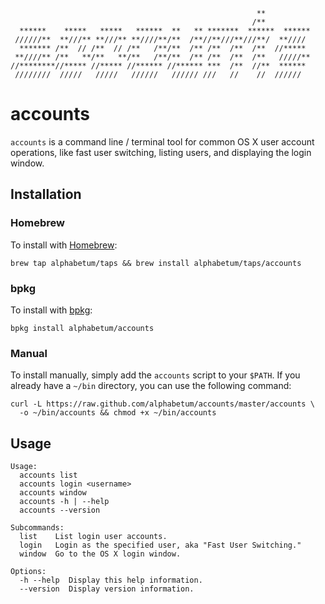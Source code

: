 ```
                                                       **
                                                      /**
  ******    *****   *****   ******  **   ** *******  ******  ******
 //////**  **///** **///** **////**/**  /**//**///**///**/  **////
  ******* /**  // /**  // /**   /**/**  /** /**  /**  /**  //*****
 **////** /**   **/**   **/**   /**/**  /** /**  /**  /**   /////**
//********//***** //***** //****** //****** ***  /**  //**  ******
 ////////  /////   /////   //////   ////// ///   //    //  //////
```

# accounts

`accounts` is a command line / terminal tool for common OS X user account
operations, like fast user switching, listing users, and displaying the
login window.

## Installation

### Homebrew

To install with [Homebrew](http://brew.sh/):

    brew tap alphabetum/taps && brew install alphabetum/taps/accounts

### bpkg

To install with [bpkg](http://www.bpkg.io/):

    bpkg install alphabetum/accounts

### Manual

To install manually, simply add the `accounts` script to your `$PATH`. If
you already have a `~/bin` directory, you can use the following command:

    curl -L https://raw.github.com/alphabetum/accounts/master/accounts \
      -o ~/bin/accounts && chmod +x ~/bin/accounts

## Usage

```
Usage:
  accounts list
  accounts login <username>
  accounts window
  accounts -h | --help
  accounts --version

Subcommands:
  list    List login user accounts.
  login   Login as the specified user, aka "Fast User Switching."
  window  Go to the OS X login window.

Options:
  -h --help  Display this help information.
  --version  Display version information.
```
